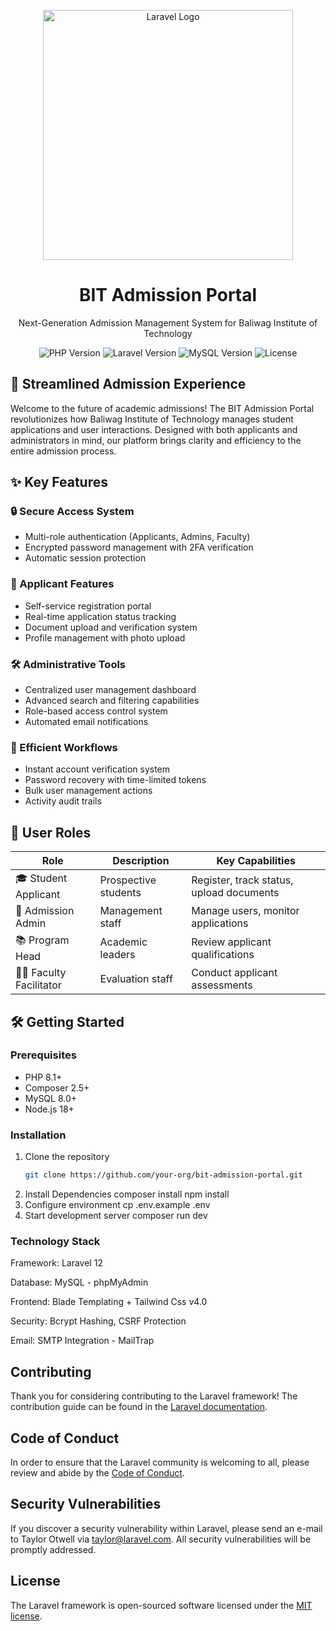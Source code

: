 <p align="center">
  <img src="https://raw.githubusercontent.com/laravel/art/master/logo-lockup/5%20SVG/2%20CMYK/1%20Full%20Color/laravel-logolockup-cmyk-red.svg" width="400" alt="Laravel Logo">
  <h1 align="center">BIT Admission Portal</h1>
  <p align="center">Next-Generation Admission Management System for Baliwag Institute of Technology</p>
</p>

<p align="center">
  <img src="https://img.shields.io/badge/PHP-8.1+-777BB4?style=for-the-badge&logo=php&logoColor=white" alt="PHP Version">
  <img src="https://img.shields.io/badge/Laravel-10.x-FF2D20?style=for-the-badge&logo=laravel&logoColor=white" alt="Laravel Version">
  <img src="https://img.shields.io/badge/MySQL-8.0-4479A1?style=for-the-badge&logo=mysql&logoColor=white" alt="MySQL Version">
  <img src="https://img.shields.io/badge/License-MIT-blue?style=for-the-badge" alt="License">
</p>

## 🚀 Streamlined Admission Experience

Welcome to the future of academic admissions! The BIT Admission Portal revolutionizes how Baliwag Institute of Technology manages student applications and user interactions. Designed with both applicants and administrators in mind, our platform brings clarity and efficiency to the entire admission process.

## ✨ Key Features

### 🔒 Secure Access System
- Multi-role authentication (Applicants, Admins, Faculty)
- Encrypted password management with 2FA verification
- Automatic session protection

### 📝 Applicant Features
- Self-service registration portal
- Real-time application status tracking
- Document upload and verification system
- Profile management with photo upload

### 🛠️ Administrative Tools
- Centralized user management dashboard
- Advanced search and filtering capabilities
- Role-based access control system
- Automated email notifications

### 🔄 Efficient Workflows
- Instant account verification system
- Password recovery with time-limited tokens
- Bulk user management actions
- Activity audit trails

## 👥 User Roles

| Role | Description | Key Capabilities |
|------|-------------|------------------|
| 🎓 Student Applicant | Prospective students | Register, track status, upload documents |
| 👔 Admission Admin | Management staff | Manage users, monitor applications |
| 📚 Program Head | Academic leaders | Review applicant qualifications |
| 🧑🏫 Faculty Facilitator | Evaluation staff | Conduct applicant assessments |

## 🛠️ Getting Started

### Prerequisites
- PHP 8.1+
- Composer 2.5+
- MySQL 8.0+
- Node.js 18+

### Installation
1. Clone the repository
   ```bash
   git clone https://github.com/your-org/bit-admission-portal.git
2. Install Dependencies
    composer install
    npm install
3. Configure environment
    cp .env.example .env
4. Start development server
    composer run dev

### Technology Stack
Framework: Laravel 12

Database: MySQL - phpMyAdmin

Frontend: Blade Templating + Tailwind Css v4.0

Security: Bcrypt Hashing, CSRF Protection

Email: SMTP Integration - MailTrap

## Contributing

Thank you for considering contributing to the Laravel framework! The contribution guide can be found in the [Laravel documentation](https://laravel.com/docs/contributions).

## Code of Conduct

In order to ensure that the Laravel community is welcoming to all, please review and abide by the [Code of Conduct](https://laravel.com/docs/contributions#code-of-conduct).

## Security Vulnerabilities

If you discover a security vulnerability within Laravel, please send an e-mail to Taylor Otwell via [taylor@laravel.com](mailto:taylor@laravel.com). All security vulnerabilities will be promptly addressed.

## License

The Laravel framework is open-sourced software licensed under the [MIT license](https://opensource.org/licenses/MIT).
